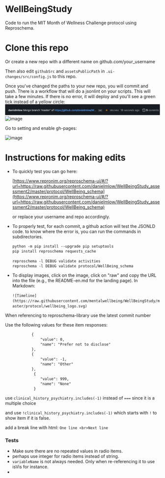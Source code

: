 # WellBeingStudy


Code to run the MIT Month of Wellness Challenge protocol using Reproschema.


# Clone this repo 

Or create a new repo with a different name on github.com/your_username

Then also edit `githubSrc` and `assetsPublicPath` in `.ui-changes/src/config.js` to this repo.

Once you've changed the paths to your new repo, you will commit and push. There is a workflow that will do a jsonlint on your scripts. This will take a few minutes. If there is no error, it will deploy and you'll see a green tick instead of a yellow circle:
![img.png](img.png)
![image](https://user-images.githubusercontent.com/14787791/139591073-77f18f7e-5df6-4c1d-957c-dcefc7ac26e9.png)


Go to setting and enable gh-pages:  

![image](https://user-images.githubusercontent.com/14787791/139488527-fa70f042-8d8e-4f84-a1af-8be6396c2e6c.png)



# Instructions for making edits
* To quickly test you can go here: 


    [https://www.repronim.org/reproschema-ui/#/?url=https://raw.githubusercontent.com/danielmlow/WellBeingStudy_assessment2/master/protocol/WellBeing_schema](https://www.repronim.org/reproschema-ui/#/?url=https://raw.githubusercontent.com/danielmlow/WellBeingStudy_assessment2/master/protocol/WellBeing_schema) 
    
    or replace your username and repo accordingly. 

* To properly test, for each commit, a github action will test the JSONLD code. to know where the error is, you can run the commands in subdirectories.

    ```
    python -m pip install --upgrade pip setuptools
    pip install reproschema requests_cache
    
    reproschema -l DEBUG validate activities
    reproschema -l DEBUG validate protocol/WellBeing_schema
    ```

 


* To display images, click on the image, click on "raw" and copy the URL into the file (e.g., the README-en.md for the landing page). 
    In Markdown: 
    
    `![Timeline](https://raw.githubusercontent.com/mentalwellbeing/WellBeingStudy/master/protocol/wellbeing_logo.svg)` 
    
    
    
When referencing to reproschema-library use the latest commit number




Use the following values for these item responses:
```
            {
                "value": 0,
                "name": "Prefer not to disclose"
            },
            {
                "value": -1,
                "name": "Other"
            },
             {
                "value": 999,
                "name": "None"
             }

```
    



use `clinical_history_psychiatry.includes(-1)` instead of `===` since it is a multiple choice

and use `!clinical_history_psychiatry.includes(-1)` which starts with `!` to show item if it is false. 


add a break line with html: `One line <br>Next line`


### Tests

* Make sure there are no repeated values in radio items.
* perhaps use integer for radio items instead of string. 
* `variableName` is not always needed. Only when re-referencing it to use isVis for instance.
* 
